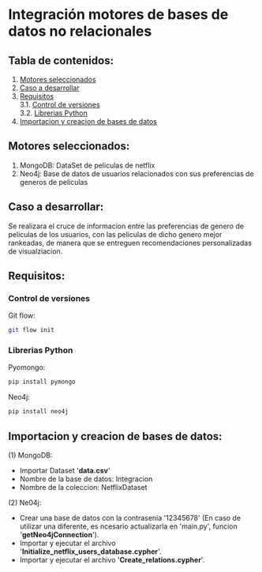 # Integración motores de bases de datos no relacionales

## Tabla de contenidos:
1. [Motores seleccionados](#motores-seleccionados)
2. [Caso a desarrollar](#caso-a-desarrollar)
3. [Requisitos](#requisitos)  
    3.1. [Control de versiones](#control-de-versiones)  
    3.2. [Librerias Python](#librerias-python)  
4. [Importacion y creacion de bases de datos](#importacion-y-creacion-de-bases-de-datos)


## Motores seleccionados:

1. MongoDB: DataSet de peliculas de netflix
2. Neo4j: Base de datos de usuarios relacionados con sus preferencias de generos de peliculas

## Caso a desarrollar:

Se realizara el cruce de informacion entre las preferencias de genero de peliculas de los usuarios, con las peliculas de dicho genero mejor rankeadas, de manera que se entreguen recomendaciones personalizadas de visualziacion. 

## Requisitos:

### Control de versiones

Git flow:

```bash
git flow init
```
### Librerias Python

Pyomongo:

```bash
pip install pymongo
```
Neo4j:
```bash
pip install neo4j
```

## Importacion y creacion de bases de datos:

(1) MongoDB:  
- Importar Dataset '__data.csv__'  
- Nombre de la base de datos: Integracion
- Nombre de la coleccion: NetflixDataset

(2) Ne04j:
- Crear una base de datos con la contrasenia '12345678' (En caso de utilizar una diferente, es ncesario actualizarla en 'main.py', funcion '__getNeo4jConnection__').
- Importar y ejecutar el archivo '__Initialize_netflix_users_database.cypher__'.
- Importar y ejecutar el archivo '__Create_relations.cypher__'.

